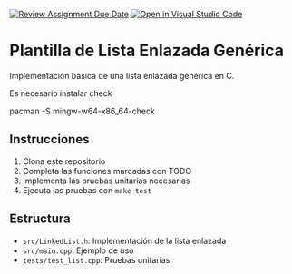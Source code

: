 [![Review Assignment Due Date](https://classroom.github.com/assets/deadline-readme-button-22041afd0340ce965d47ae6ef1cefeee28c7c493a6346c4f15d667ab976d596c.svg)](https://classroom.github.com/a/axwjmT1Q)
[![Open in Visual Studio Code](https://classroom.github.com/assets/open-in-vscode-2e0aaae1b6195c2367325f4f02e2d04e9abb55f0b24a779b69b11b9e10269abc.svg)](https://classroom.github.com/online_ide?assignment_repo_id=19034496&assignment_repo_type=AssignmentRepo)
# Plantilla de Lista Enlazada Genérica

Implementación básica de una lista enlazada genérica en C.

Es necesario instalar check


pacman -S mingw-w64-x86_64-check

## Instrucciones

1. Clona este repositorio
2. Completa las funciones marcadas con TODO
3. Implementa las pruebas unitarias necesarias
4. Ejecuta las pruebas con `make test`

## Estructura

- `src/LinkedList.h`: Implementación de la lista enlazada
- `src/main.cpp`: Ejemplo de uso
- `tests/test_list.cpp`: Pruebas unitarias
